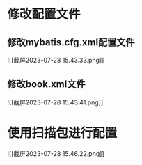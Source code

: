 # 修改配置文件

## 修改mybatis.cfg.xml配置文件

![[截屏2023-07-28 15.43.33.png]]
## 修改book.xml文件
![[截屏2023-07-28 15.43.41.png]]

# 使用扫描包进行配置

![[截屏2023-07-28 15.46.22.png]]

